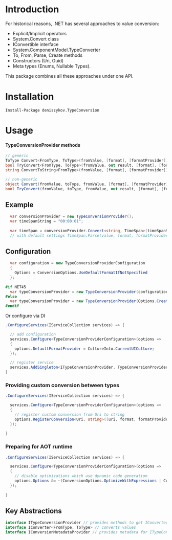 Introduction
============
For historical reasons, .NET has several approaches to value conversion:
- Explicit/Implicit operators
- System.Convert class 
- IConvertible interface
- System.ComponentModel.TypeConverter
- To, From, Parse, Create methods
- Constructors (Uri, Guid)
- Meta types (Enums, Nullable Types).

This package combines all these approaches under one API. 

Installation
============
```
Install-Package deniszykov.TypeConversion 
```

Usage
============

#### TypeConversionProvider methods
```csharp
// generic
ToType Convert<FromType, ToType>(fromValue, [format], [formatProvider]);
bool TryConvert<FromType, ToType>(fromValue, out result, [format], [formatProvider])
string ConvertToString<FromType>(fromValue, [format], [formatProvider]);

// non-generic
object Convert(fromValue, toType, fromValue, [format], [formatProvider]);
bool TryConvert(fromValue, toType, fromValue, out result, [format], [formatProvider]);
```

## Example
```csharp
  var conversionProvider = new TypeConversionProvider();
  var timeSpanString = "00:00:01";
  
  var timeSpan = conversionProvider.Convert<string, TimeSpan>(timeSpanString);
  // with default settings TimeSpan.Parse(value, format, formatProvider) is called inside Convert<string, TimeSpan>()
```

## Configuration
```csharp
  var configuration = new TypeConversionProviderConfiguration
  {
    Options = ConversionOptions.UseDefaultFormatIfNotSpecified
  };
  
#if NET45
  var typeConversionProvider = new TypeConversionProvider(configuration);
#else
  var typeConversionProvider = new TypeConversionProvider(Options.Create(configuration));
#endif
```
Or configure via DI
```csharp
.ConfigureServices(IServiceCollection services) => {

  // add configuration
  services.Configure<TypeConversionProviderConfiguration>(options =>
  {
    options.DefaultFormatProvider = CultureInfo.CurrentUICulture;
  });

  // register service
  services.AddSingleton<ITypeConversionProvider, TypeConversionProvider>();
}
```

### Providing custom conversion between types
```csharp
.ConfigureServices(IServiceCollection services) => {

  services.Configure<TypeConversionProviderConfiguration>(options =>
  {
    // register custom conversion from Uri to string
    options.RegisterConversion<Uri, string>((uri, format, formatProvider) => uri.OriginalString);
  });
  
}
```

### Preparing for AOT runtime
```csharp
.ConfigureServices(IServiceCollection services) => {

  services.Configure<TypeConversionProviderConfiguration>(options =>
  {
	// disable optimizations which use dynamic code generation
    options.Options &= ~(ConversionOptions.OptimizeWithExpressions | ConversionOptions.OptimizeWithGenerics);
  });
  
}
```

## Key Abstractions

```csharp
interface ITypeConversionProvider // provides methods to get IConverter
interface IConverter<FromType, ToType> // converts values
interface IConversionMetadataProvider // provides metadata for ITypeConversionProvider
```


